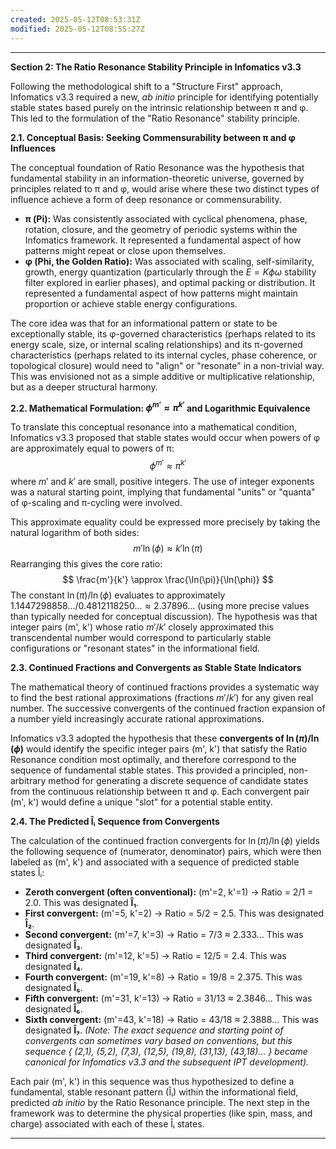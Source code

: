 ```yaml
---
created: 2025-05-12T08:53:31Z
modified: 2025-05-12T08:55:27Z
---
```


---
**Section 2: The Ratio Resonance Stability Principle in Infomatics v3.3**

Following the methodological shift to a "Structure First" approach, Infomatics v3.3 required a new, *ab initio* principle for identifying potentially stable states based purely on the intrinsic relationship between π and φ. This led to the formulation of the "Ratio Resonance" stability principle.

**2.1. Conceptual Basis: Seeking Commensurability between π and φ Influences**

The conceptual foundation of Ratio Resonance was the hypothesis that fundamental stability in an information-theoretic universe, governed by principles related to π and φ, would arise where these two distinct types of influence achieve a form of deep resonance or commensurability.
*   **π (Pi):** Was consistently associated with cyclical phenomena, phase, rotation, closure, and the geometry of periodic systems within the Infomatics framework. It represented a fundamental aspect of how patterns might repeat or close upon themselves.
*   **φ (Phi, the Golden Ratio):** Was associated with scaling, self-similarity, growth, energy quantization (particularly through the $E=K\phi\omega$ stability filter explored in earlier phases), and optimal packing or distribution. It represented a fundamental aspect of how patterns might maintain proportion or achieve stable energy configurations.

The core idea was that for an informational pattern or state to be exceptionally stable, its φ-governed characteristics (perhaps related to its energy scale, size, or internal scaling relationships) and its π-governed characteristics (perhaps related to its internal cycles, phase coherence, or topological closure) would need to "align" or "resonate" in a non-trivial way. This was envisioned not as a simple additive or multiplicative relationship, but as a deeper structural harmony.

**2.2. Mathematical Formulation: $\phi^{m'} \approx \pi^{k'}$ and Logarithmic Equivalence**

To translate this conceptual resonance into a mathematical condition, Infomatics v3.3 proposed that stable states would occur when powers of φ are approximately equal to powers of π:
$$ \phi^{m'} \approx \pi^{k'} $$
where $m'$ and $k'$ are small, positive integers. The use of integer exponents was a natural starting point, implying that fundamental "units" or "quanta" of φ-scaling and π-cycling were involved.

This approximate equality could be expressed more precisely by taking the natural logarithm of both sides:
$$ m' \ln(\phi) \approx k' \ln(\pi) $$
Rearranging this gives the core ratio:
$$ \frac{m'}{k'} \approx \frac{\ln(\pi)}{\ln(\phi)} $$
The constant $\ln(\pi)/\ln(\phi)$ evaluates to approximately $1.1447298858... / 0.4812118250... \approx 2.37896...$ (using more precise values than typically needed for conceptual discussion). The hypothesis was that integer pairs (m', k') whose ratio $m'/k'$ closely approximated this transcendental number would correspond to particularly stable configurations or "resonant states" in the informational field.

**2.3. Continued Fractions and Convergents as Stable State Indicators**

The mathematical theory of continued fractions provides a systematic way to find the best rational approximations (fractions $m'/k'$) for any given real number. The successive convergents of the continued fraction expansion of a number yield increasingly accurate rational approximations.

Infomatics v3.3 adopted the hypothesis that these **convergents of $\ln(\pi)/\ln(\phi)$** would identify the specific integer pairs (m', k') that satisfy the Ratio Resonance condition most optimally, and therefore correspond to the sequence of fundamental stable states. This provided a principled, non-arbitrary method for generating a discrete sequence of candidate states from the continuous relationship between π and φ. Each convergent pair (m', k') would define a unique "slot" for a potential stable entity.

**2.4. The Predicted Îᵢ Sequence from Convergents**

The calculation of the continued fraction convergents for $\ln(\pi)/\ln(\phi)$ yields the following sequence of (numerator, denominator) pairs, which were then labeled as (m', k') and associated with a sequence of predicted stable states Îᵢ:

*   **Zeroth convergent (often conventional):** (m'=2, k'=1)  ->  Ratio = 2/1 = 2.0. This was designated **Î₁**.
*   **First convergent:** (m'=5, k'=2)  ->  Ratio = 5/2 = 2.5. This was designated **Î₂**.
*   **Second convergent:** (m'=7, k'=3)  ->  Ratio = 7/3 ≈ 2.333... This was designated **Î₃**.
*   **Third convergent:** (m'=12, k'=5) ->  Ratio = 12/5 = 2.4. This was designated **Î₄**.
*   **Fourth convergent:** (m'=19, k'=8) ->  Ratio = 19/8 = 2.375. This was designated **Î₅**.
*   **Fifth convergent:** (m'=31, k'=13) -> Ratio = 31/13 ≈ 2.3846... This was designated **Î₆**.
*   **Sixth convergent:** (m'=43, k'=18) -> Ratio = 43/18 ≈ 2.3888... This was designated **Î₇**.
    *(Note: The exact sequence and starting point of convergents can sometimes vary based on conventions, but this sequence { (2,1), (5,2), (7,3), (12,5), (19,8), (31,13), (43,18)... } became canonical for Infomatics v3.3 and the subsequent IPT development).*

Each pair (m', k') in this sequence was thus hypothesized to define a fundamental, stable resonant pattern (Îᵢ) within the informational field, predicted *ab initio* by the Ratio Resonance principle. The next step in the framework was to determine the physical properties (like spin, mass, and charge) associated with each of these Îᵢ states.

---

